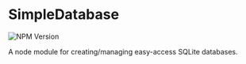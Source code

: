# SimpleDatabase

![NPM Version](https://img.shields.io/badge/dynamic/json?url=https%3A%2F%2Fraw.githubusercontent.com%2Fgavinhsmith%2FSimpleDatabase%2Frefs%2Fheads%2Fmaster%2Fpackage.json&query=version&style=flat-square&label=NPM%20Version&color=e475d5)

A node module for creating/managing easy-access SQLite databases.
